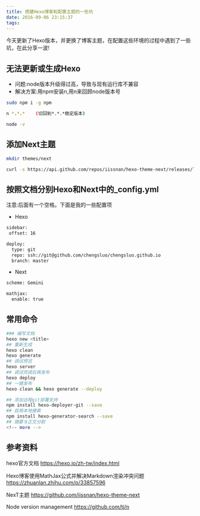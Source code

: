 ```yaml
---
title: 搭建Hexo博客和配置主题的一些坑
date: 2016-09-06 23:15:37
tags:
---
```

今天更新了Hexo版本，并更换了博客主题，在配置这些环境的过程中遇到了一些坑，在此分享一波!
## 无法更新或生成Hexo
* 问题:node版本升级得过高，导致与现有运行库不兼容
* 解决方案:用npm安装n,用n来回顾node版本号

```sh
sudo npm i -g npm

n *.*.*    (切回到*.*.*稳定版本)

node -v
```
<!-- more -->
## 添加Next主题
```sh
mkdir themes/next

curl -s https://api.github.com/repos/iissnan/hexo-theme-next/releases/latest | grep tarball_url | cut -d '"' -f 4 | wget -i - -O- | tar -zx -C themes/next --strip-components=1

```
## 按照文档分别Hexo和Next中的_config.yml
注意:后面有一个空格。下面是我的一些配置项
* Hexo
```sh
sidebar: 
 offset: 16

deploy:
  type: git
  repo: ssh://git@github.com/chengsluo/chengsluo.github.io
  branch: master
```
* Next
```sh
scheme: Gemini

mathjax:
  enable: true
```

## 常用命令
```sh
### 编写文档
hexo new <title>
## 重新生成
hexo clean
hexo generate
## 调试预览
hexo server
## 调试完成后再发布
hexo deploy
## 一键发布
hexo clean && hexo generate --deploy

## 添加远程git部署支持
npm install hexo-deployer-git --save
## 启用本地搜索
npm install hexo-generator-search --save
## 摘要与正文分割
<!-- more -->
```
## 参考资料

hexo官方文档
https://hexo.io/zh-tw/index.html

Hexo博客使用MathJax公式并解决Markdown渲染冲突问题
https://zhuanlan.zhihu.com/p/33857596

NexT主题
https://github.com/iissnan/hexo-theme-next

Node version management
https://github.com/tj/n